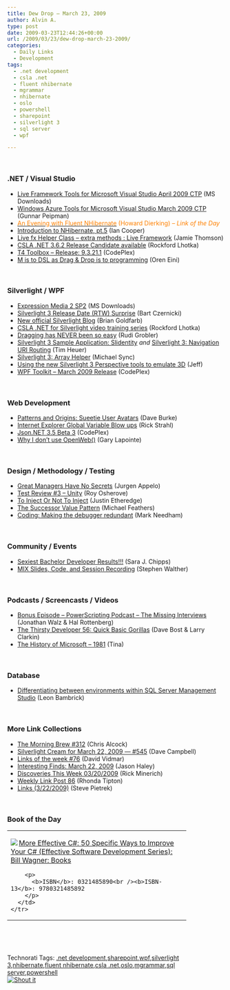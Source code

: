 ```yaml
---
title: Dew Drop – March 23, 2009
author: Alvin A.
type: post
date: 2009-03-23T12:44:26+00:00
url: /2009/03/23/dew-drop-march-23-2009/
categories:
  - Daily Links
  - Development
tags:
  - .net development
  - csla .net
  - fluent nhibernate
  - mgrammar
  - nhibernate
  - oslo
  - powershell
  - sharepoint
  - silverlight 3
  - sql server
  - wpf

---
```

&#160;

### .NET / Visual Studio

  * [Live Framework Tools for Microsoft Visual Studio April 2009 CTP][1] (MS Downloads)
  * [Windows Azure Tools for Microsoft Visual Studio March 2009 CTP][2] (Gunnar Peipman)
  * [<font color="#ff8000">An Evening with Fluent NHibernate</font>][3] <font color="#ff8000">(Howard Dierking) <em>– Link of the Day</em></font>
  * [Introduction to NHibernate, pt.5][4] (Ian Cooper)
  * [Live fx Helper Class – extra methods : Live Framework][5] (Jamie Thomson)
  * [CSLA .NET 3.6.2 Release Candidate available][6] (Rockford Lhotka)
  * [T4 Toolbox &#8211; Release: 9.3.21.1][7] (CodePlex)
  * [M is to DSL as Drag & Drop is to programming][8] (Oren Eini)

&#160;

### Silverlight / WPF

  * [Expression Media 2 SP2][9] (MS Downloads)
  * [Silverlight 3 Release Date (RTW) Surprise][10] (Bart Czernicki)
  * [New official Silverlight Blog][11] (Brian Goldfarb)
  * [CSLA .NET for Silverlight video training series][12] (Rockford Lhotka)
  * [Dragging has NEVER been so easy][13] (Rudi Grobler)
  * [Silverlight 3 Sample Application: Slidentity][14] _and_&#160;[Silverlight 3: Navigation URI Routing][15] (Tim Heuer)
  * [Silverlight 3: Array Helper][16] (Michael Sync)
  * [Using the new Silverlight 3 Perspective tools to emulate 3D][17] (Jeff)
  * [WPF Toolkit &#8211; March 2009 Release][18] (CodePlex)

&#160;

### Web Development

  * [Patterns and Origins: Sueetie User Avatars][19] (Dave Burke)
  * [Internet Explorer Global Variable Blow ups][20] (Rick Strahl)
  * [Json.NET 3.5 Beta 3][21] (CodePlex)
  * [Why I don’t use OpenWeb()][22] (Gary Lapointe)

&#160;

### Design / Methodology / Testing

  * [Great Managers Have No Secrets][23] (Jurgen Appelo)
  * [Test Review #3 – Unity][24] (Roy Osherove)
  * [To Inject Or Not To Inject][25] (Justin Etheredge)
  * [The Successor Value Pattern][26] (Michael Feathers)
  * [Coding: Making the debugger redundant][27] (Mark Needham)

&#160;

### Community / Events

  * [Sexiest Bachelor Developer Results!!!][28] (Sara J. Chipps)
  * [MIX Slides, Code, and Session Recording][29] (Stephen Walther)

&#160;

### Podcasts / Screencasts / Videos

  * [Bonus Episode &#8211; PowerScripting Podcast &#8211; The Missing Interviews][30] (Jonathan Walz & Hal Rottenberg)
  * [The Thirsty Developer 56: Quick Basic Gorillas][31] (Dave Bost & Larry Clarkin)
  * [The History of Microsoft &#8211; 1981][32] (Tina)

&#160;

### Database

  * [Differentiating between environments within SQL Server Management Studio][33] (Leon Bambrick)

&#160;

### More Link Collections

  * [The Morning Brew #312][34] (Chris Alcock)
  * [Silverlight Cream for March 22, 2009 &#8212; #545][35] (Dave Campbell)
  * [Links of the week #76][36] (David Vidmar)
  * [Interesting Finds: March 22, 2009][37] (Jason Haley)
  * [Discoveries This Week 03/20/2009][38] (Rick Minerich)
  * [Weekly Link Post 86][39] (Rhonda Tipton)
  * [Links (3/22/2009)][40] (Steve Pietrek)

&#160;

### Book of the Day

<div style="padding-bottom: 0px; margin: 0px; padding-left: 0px; padding-right: 0px; display: inline; float: none; padding-top: 0px" id="scid:7dc1bd33-94bd-46fd-a20b-0131235bcd47:3d96155d-6457-4fb7-bc13-537c06de7b8a" class="wlWriterSmartContent">
  <table cellspacing="0" cellpadding="2" width="400" border="0" unselectable="on">
    <tr>
      <td valign="top" width="400">
        <p>
          <a title="More Effective C#: 50 Specific Ways to Improve Your C# (Effective Software Development Series): Bill Wagner: Books" href="http://www.amazon.com/exec/obidos/ASIN/0321485890/alvinashcraft-20"><img data-recalc-dims="1" decoding="async" src="https://i0.wp.com/images.amazon.com/images/P/0321485890.01.MZZZZZZZ.jpg?w=660" border="0" align="left" style="float:left" />More Effective C#: 50 Specific Ways to Improve Your C# (Effective Software Development Series): Bill Wagner: Books</a>
        </p>
        
        <p>
          <b>ISBN</b>: 0321485890<br /><b>ISBN-13</b>: 9780321485892
        </p>
      </td>
    </tr>
  </table>
</div>

&#160;

<div style="padding-bottom: 0px; margin: 0px; padding-left: 0px; padding-right: 0px; display: inline; float: none; padding-top: 0px" id="scid:C16BAC14-9A3D-4c50-9394-FBFEF7A93539:011ee3dc-b309-4775-ac07-ff3484bf8aff" class="wlWriterSmartContent">
  <!--dotnetkickit-->
</div>

&#160;

<div style="padding-bottom: 0px; margin: 0px; padding-left: 0px; padding-right: 0px; display: inline; float: none; padding-top: 0px" id="scid:0767317B-992E-4b12-91E0-4F059A8CECA8:63d4e52d-6f9d-491e-986b-2215e10b38cc" class="wlWriterSmartContent">
  Technorati Tags: <a href="http://technorati.com/tags/.net+development" rel="tag">.net development</a>,<a href="http://technorati.com/tags/sharepoint" rel="tag">sharepoint</a>,<a href="http://technorati.com/tags/wpf" rel="tag">wpf</a>,<a href="http://technorati.com/tags/silverlight+3" rel="tag">silverlight 3</a>,<a href="http://technorati.com/tags/nhibernate" rel="tag">nhibernate</a>,<a href="http://technorati.com/tags/fluent+nhibernate" rel="tag">fluent nhibernate</a>,<a href="http://technorati.com/tags/csla+.net" rel="tag">csla .net</a>,<a href="http://technorati.com/tags/oslo" rel="tag">oslo</a>,<a href="http://technorati.com/tags/mgrammar" rel="tag">mgrammar</a>,<a href="http://technorati.com/tags/sql+server" rel="tag">sql server</a>,<a href="http://technorati.com/tags/powershell" rel="tag">powershell</a>
</div>

<div class="wlWriterHeaderFooter" style="margin:0px; padding:0px 0px 0px 0px;">
  <div class="shoutIt">
    <a rev="vote-for" href="http://dotnetshoutout.com/Submit?url=http%3a%2f%2fwww.alvinashcraft.com%2f2009%2f03%2f23%2fdew-drop-march-23-2009%2f&title=Dew+Drop+-+March+23%2c+2009"><img decoding="async" alt="Shout it" src="http://dotnetshoutout.com/image.axd?url=https://morningdew-bpc6g3a0fgaxdxcu.eastus2-01.azurewebsites.net/2009/03/23/dew-drop-march-23-2009/" style="border:0px" /></a>
  </div>
</div>

 [1]: http://feedproxy.google.com/~r/MicrosoftDownloadCenter/~3/q5A0SOUVZYI/details.aspx
 [2]: http://feedproxy.google.com/~r/gunnarpeipman/~3/ehrQ0LRbA70/windows-azure-tools-for-microsoft-visual-studio-march-2009-ctp.aspx
 [3]: http://feedproxy.google.com/~r/CodeBetter/~3/WSAQrhV0VVs/an-evening-with-fluent-nhibernate.aspx
 [4]: http://feedproxy.google.com/~r/CodeBetter/~3/-dJf5xrvP_w/introduction-to-nhibernate-pt-5.aspx
 [5]: http://blogs.conchango.com/jamiethomson/archive/2009/03/22/live-fx-helper-class-extra-methods-live-framework.aspx
 [6]: http://www.lhotka.net/weblog/CSLANET362ReleaseCandidateAvailable.aspx
 [7]: http://t4toolbox.codeplex.com/Release/ProjectReleases.aspx?ReleaseId=24272
 [8]: http://feedproxy.google.com/~r/AyendeRahien/~3/98DECSrR_Q0/m-is-to-dsl-as-drag-amp-drop-is-to.aspx
 [9]: http://feedproxy.google.com/~r/MicrosoftDownloadCenter/~3/cO3SyjmzN4c/details.aspx
 [10]: http://silverlighthack.com/post.aspx?id=61b71be8-467c-4a62-94ac-a1677b648c49
 [11]: http://blogs.msdn.com/bgold/archive/2009/03/22/new-official-silverlight-blog.aspx
 [12]: http://www.lhotka.net/weblog/CSLANETForSilverlightVideoTrainingSeries.aspx
 [13]: http://dotnet.org.za/rudi/archive/2009/03/23/dragging-has-never-been-so-easy.aspx
 [14]: http://feeds.timheuer.com/~r/timheuer/~3/-WrT7Q7Xros/slidentity-silverlight-sample-application.aspx
 [15]: http://feeds.timheuer.com/~r/timheuer/~3/4FQ73M2pAC0/silverlight-navigation-framework-and-uri-routing.aspx
 [16]: http://feedproxy.google.com/~r/MichaelSync/~3/rgccthYoOEU/silverlight-3-array-helper
 [17]: http://designwithsilverlight.com/2009/03/22/using-the-new-silverlight-3-perspective-tools-to-emulate-3d/
 [18]: http://wpf.codeplex.com/Release/ProjectReleases.aspx?ReleaseId=25047
 [19]: http://feedproxy.google.com/~r/DaveBurke/~3/rVSrfWn0Aeo/post.aspx
 [20]: http://feedproxy.google.com/~r/RickStrahl/~3/LYypZD3MW0g/677442.aspx
 [21]: http://json.codeplex.com/Release/ProjectReleases.aspx?ReleaseId=25040
 [22]: http://feedproxy.google.com/~r/sharepointmvpblogs/~3/jClCa_dM_2g/why-i-dont-use-openweb.html
 [23]: http://feedproxy.google.com/~r/noop/~3/SLdAy5PJ9eQ/great-managers-have-no-secrets.html
 [24]: http://feedproxy.google.com/~r/Iserializable/~3/PyyrC_JiWIk/test-review-3-unity.aspx
 [25]: http://www.codethinked.com/post.aspx?id=d0788fd8-c8af-47f8-a1be-8c731f4d514b
 [26]: http://blog.objectmentor.com/articles/2009/03/22/the-sucessor-value-pattern
 [27]: http://feedproxy.google.com/~r/MarkNeedham/~3/9EvITR7x0kw/
 [28]: http://girldeveloper.com/some-junk/sexiest-bachelor-developer-results/
 [29]: http://feedproxy.google.com/~r/StephenWalther/~3/LHEBBs0w8PE/mix-slides-code-and-session-recording.aspx
 [30]: http://feedproxy.google.com/~r/Powerscripting/~3/tTtXLxgOKhc/index.php
 [31]: http://feedproxy.google.com/~r/ThirstyDeveloperPodcast/~3/trnIsI101yM/TheThirstyDeveloper56QuickBasicGorillas.aspx
 [32]: http://channel9.msdn.com/shows/History/The-History-of-Microsoft-1981/
 [33]: http://www.secretgeek.net/sql_red_production.asp
 [34]: http://feedproxy.google.com/~r/ReflectivePerspective/~3/gfbjzwW_OIs/
 [35]: http://geekswithblogs.net/WynApseTechnicalMusings/archive/2009/03/22/130318.aspx
 [36]: http://feeds.vidmar.net/~r/BiteMyBytes/~3/a0Hcv-Q_Jg8/links-of-the-week-76.aspx
 [37]: http://jasonhaley.com/blog/archive/2009/03/22/143070.aspx
 [38]: http://www.atalasoft.com/cs/blogs/rickm/archive/2009/03/22/discoveries-this-week-03-20-2009.aspx
 [39]: http://rtipton.wordpress.com/2009/03/22/weekly-link-post-86/
 [40]: http://spietrek.blogspot.com/2009/03/links-3222009.html